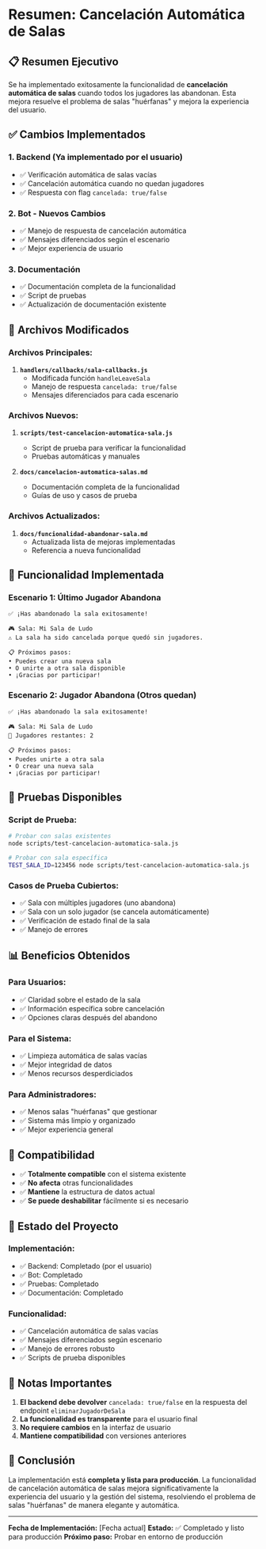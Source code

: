 # Resumen: Cancelación Automática de Salas

## 📋 Resumen Ejecutivo

Se ha implementado exitosamente la funcionalidad de **cancelación automática de salas** cuando todos los jugadores las abandonan. Esta mejora resuelve el problema de salas "huérfanas" y mejora la experiencia del usuario.

## ✅ Cambios Implementados

### **1. Backend (Ya implementado por el usuario)**

- ✅ Verificación automática de salas vacías
- ✅ Cancelación automática cuando no quedan jugadores
- ✅ Respuesta con flag `cancelada: true/false`

### **2. Bot - Nuevos Cambios**

- ✅ Manejo de respuesta de cancelación automática
- ✅ Mensajes diferenciados según el escenario
- ✅ Mejor experiencia de usuario

### **3. Documentación**

- ✅ Documentación completa de la funcionalidad
- ✅ Script de pruebas
- ✅ Actualización de documentación existente

## 🔧 Archivos Modificados

### **Archivos Principales:**

1. **`handlers/callbacks/sala-callbacks.js`**
   - Modificada función `handleLeaveSala`
   - Manejo de respuesta `cancelada: true/false`
   - Mensajes diferenciados para cada escenario

### **Archivos Nuevos:**

1. **`scripts/test-cancelacion-automatica-sala.js`**

   - Script de prueba para verificar la funcionalidad
   - Pruebas automáticas y manuales

2. **`docs/cancelacion-automatica-salas.md`**
   - Documentación completa de la funcionalidad
   - Guías de uso y casos de prueba

### **Archivos Actualizados:**

1. **`docs/funcionalidad-abandonar-sala.md`**
   - Actualizada lista de mejoras implementadas
   - Referencia a nueva funcionalidad

## 🎯 Funcionalidad Implementada

### **Escenario 1: Último Jugador Abandona**

```
✅ ¡Has abandonado la sala exitosamente!

🎮 Sala: Mi Sala de Ludo
⚠️ La sala ha sido cancelada porque quedó sin jugadores.

📋 Próximos pasos:
• Puedes crear una nueva sala
• O unirte a otra sala disponible
• ¡Gracias por participar!
```

### **Escenario 2: Jugador Abandona (Otros quedan)**

```
✅ ¡Has abandonado la sala exitosamente!

🎮 Sala: Mi Sala de Ludo
👥 Jugadores restantes: 2

📋 Próximos pasos:
• Puedes unirte a otra sala
• O crear una nueva sala
• ¡Gracias por participar!
```

## 🧪 Pruebas Disponibles

### **Script de Prueba:**

```bash
# Probar con salas existentes
node scripts/test-cancelacion-automatica-sala.js

# Probar con sala específica
TEST_SALA_ID=123456 node scripts/test-cancelacion-automatica-sala.js
```

### **Casos de Prueba Cubiertos:**

- ✅ Sala con múltiples jugadores (uno abandona)
- ✅ Sala con un solo jugador (se cancela automáticamente)
- ✅ Verificación de estado final de la sala
- ✅ Manejo de errores

## 📊 Beneficios Obtenidos

### **Para Usuarios:**

- ✅ Claridad sobre el estado de la sala
- ✅ Información específica sobre cancelación
- ✅ Opciones claras después del abandono

### **Para el Sistema:**

- ✅ Limpieza automática de salas vacías
- ✅ Mejor integridad de datos
- ✅ Menos recursos desperdiciados

### **Para Administradores:**

- ✅ Menos salas "huérfanas" que gestionar
- ✅ Sistema más limpio y organizado
- ✅ Mejor experiencia general

## 🔄 Compatibilidad

- ✅ **Totalmente compatible** con el sistema existente
- ✅ **No afecta** otras funcionalidades
- ✅ **Mantiene** la estructura de datos actual
- ✅ **Se puede deshabilitar** fácilmente si es necesario

## 🚀 Estado del Proyecto

### **Implementación:**

- ✅ Backend: Completado (por el usuario)
- ✅ Bot: Completado
- ✅ Pruebas: Completado
- ✅ Documentación: Completado

### **Funcionalidad:**

- ✅ Cancelación automática de salas vacías
- ✅ Mensajes diferenciados según escenario
- ✅ Manejo de errores robusto
- ✅ Scripts de prueba disponibles

## 📝 Notas Importantes

1. **El backend debe devolver** `cancelada: true/false` en la respuesta del endpoint `eliminarJugadorDeSala`
2. **La funcionalidad es transparente** para el usuario final
3. **No requiere cambios** en la interfaz de usuario
4. **Mantiene compatibilidad** con versiones anteriores

## 🎉 Conclusión

La implementación está **completa y lista para producción**. La funcionalidad de cancelación automática de salas mejora significativamente la experiencia del usuario y la gestión del sistema, resolviendo el problema de salas "huérfanas" de manera elegante y automática.

---

**Fecha de Implementación:** [Fecha actual]
**Estado:** ✅ Completado y listo para producción
**Próximo paso:** Probar en entorno de producción


